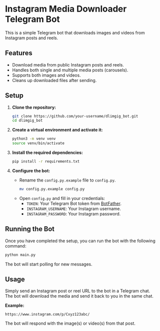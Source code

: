 # Instagram Media Downloader Telegram Bot

This is a simple Telegram bot that downloads images and videos from Instagram posts and reels.

## Features

- Download media from public Instagram posts and reels.
- Handles both single and multiple media posts (carousels).
- Supports both images and videos.
- Cleans up downloaded files after sending.

## Setup

1.  **Clone the repository:**
    ```bash
    git clone https://github.com/your-username/dlimgig_bot.git
    cd dlimgig_bot
    ```

2.  **Create a virtual environment and activate it:**
    ```bash
    python3 -m venv venv
    source venv/bin/activate
    ```

3.  **Install the required dependencies:**
    ```bash
    pip install -r requirements.txt
    ```

4.  **Configure the bot:**
    - Rename the `config.py.example` file to `config.py`.
      ```bash
      mv config.py.example config.py
      ```
    - Open `config.py` and fill in your credentials:
      - `TOKEN`: Your Telegram Bot token from [BotFather](https://t.me/botfather).
      - `INSTAGRAM_USERNAME`: Your Instagram username.
      - `INSTAGRAM_PASSWORD`: Your Instagram password.

## Running the Bot

Once you have completed the setup, you can run the bot with the following command:

```bash
python main.py
```

The bot will start polling for new messages.

## Usage

Simply send an Instagram post or reel URL to the bot in a Telegram chat. The bot will download the media and send it back to you in the same chat.

**Example:**
```
https://www.instagram.com/p/Cxyz123abc/
```

The bot will respond with the image(s) or video(s) from that post.
